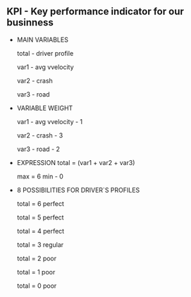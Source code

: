 ## KPI - Key performance indicator for our businness

- MAIN VARIABLES
   
   total - driver profile
   
   var1  - avg vvelocity
   
   var2 - crash
   
   var3 - road

- VARIABLE WEIGHT
  
   var1  - avg vvelocity - 1 
   
   var2 - crash - 3
   
   var3 - road - 2

- EXPRESSION
   total =  (var1 + var2 + var3) 

   max  = 6 min - 0
   
- 8 POSSIBILITIES FOR DRIVER`S PROFILES

   total = 6
   perfect
   
   total = 5
   perfect
   
   total = 4
   perfect
  
   total = 3
   regular
   
   total = 2
   poor
   
   total = 1
   poor
   
   total = 0
   poor
